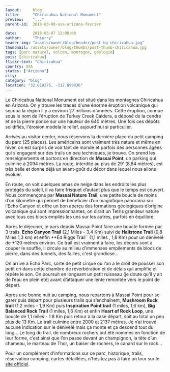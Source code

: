 ```yaml
---
layout:     blog
title:      "Chiricahua National Monument"
preview:    "..."
parent-id:  2018-03-08-usa-arizona-fevrier

date:       2018-03-07 12:00:00
author:     "Thierry"
header-img: "assets/owner/blog/header/post-bg-chiricahua.jpg"
thumbnail: /assets/owner/blog/thumbs/post-thumb-chiricahua.jpg
tags: [parc naturel, volcan, montagne, geologie]
pois: [chiricahua]
flickr-text: "Chiricahua"
country: USA 
states: ["Arizona"]
city: 
category: "blog"
location: "32.010275, -112.899836"
---
```


Le Chiricahua National Monument est situé dans les montagnes Chiricahua en Arizona. On y trouve les traces d'une énorme éruption volcanique qui secoua la région il y a environ 27 millions d'années. Cette éruption, connue sous le nom de l'éruption de Turkey Creek Caldera, a déposé de la cendre et de la pierre ponce sur une hauteur de 640 mètres. Une fois ces dépôts solidifiés, l'érosion modela le relief, aujourd'hui si particulier.

Arrivés au visitor center, nous réservons la dernière place du petit camping du parc (25 places). Les américains sont vraiment très nature et même en hiver, on est surpris de voir tant de monde et parfois des personnes âgées qui s'engagent sur des trails un peu techniques, je trouve. On prend les renseignements et partons en direction de **Massai Point**, un parking qui culmine à 2094 mètres. La route, interdite au plus de 29’ (8,84 mètres), est très belle et donne déjà un avant-goût du décor dans lequel nous allons évoluer.

En route, on voit quelques amas de neige dans les endroits les plus protégés du soleil, il va faire frisquet d’autant plus que le temps est couvert. Nous commençons par **Massai Nature Trail**, une petite boucle de moins d’un kilomètre qui permet de bénéficier d’un magnifique panorama sur l’Echo Canyon et offre un bon aperçu des formations géologiques d’origine volcanique qui sont impressionnantes, on dirait un Tetris grandeur nature avec tous ces blocs empilés les uns sur les autres, parfois en équilibre.

Après le déjeuner, je pars depuis Massai Point faire une boucle formée par 3 trails, **Echo Canyon Trail** (2,1 Miles - 3,4 Km) suivi de **Halistone Trail** (0,8 Miles 1,3 km) et enfin **Ed Riggs Trail¨ (1,1 miles , 1,8 Km) pour un dénivelé de +120 mètres environ. Ce trail est vraiment à faire, les décors sont à couper le souffle, il circule au milieu d’immenses empilements de blocs de pierre, dans des tunnels, des failles, c'est grandiose… 

On arrive à Echo Parc, sorte de petit cirque où l’on a le droit de pousser son petit cri dans cette chambre de réverbération et de délais qui amplifie et répète le son. On poursuit en longeant un petit ruisseau (je doute qu’il y ait de l’eau en plein été) avant d’attaquer une lente remontée vers le point de départ.

Après une bonne nuit au camping, nous repartons à Massai Point pour se garer puis départ pour plusieurs trails qui s’enchaînent, **Mushroom Rock trail** (1.2 miles - 1,9 Km) puis **Inspiration Point trail** (1 miles, 1,6 km), **Big Balanced Rock Trail** (1 miles, 1,6 Km) et enfin **Heart of Rock Loop**, une boucle de 1,1 miles - 1.8 Km puis retour à la case départ, soit au total un peu plus de 13 Km. Le trail culmine entre 2000 et 2137 mètres. Je n’ai trouvé aucune indication sur le dénivelé mais ça monte et ça descend tout du long… Le long du trail, de nombreux rochers ont été nommés en fonction de leur forme, c’est ainsi que l’on passe devant un champignon, la tête d’un chameau, le marteau de Thor, un baiser de rochers, le canard sur le rock…







Pour un complément d'informations sur ce parc, historique, trails, réservation camping, cartes détaillées, n'hésitez pas à faire un tour sur le [site officiel](http://www.www.nps.gov/chir/index.htm).